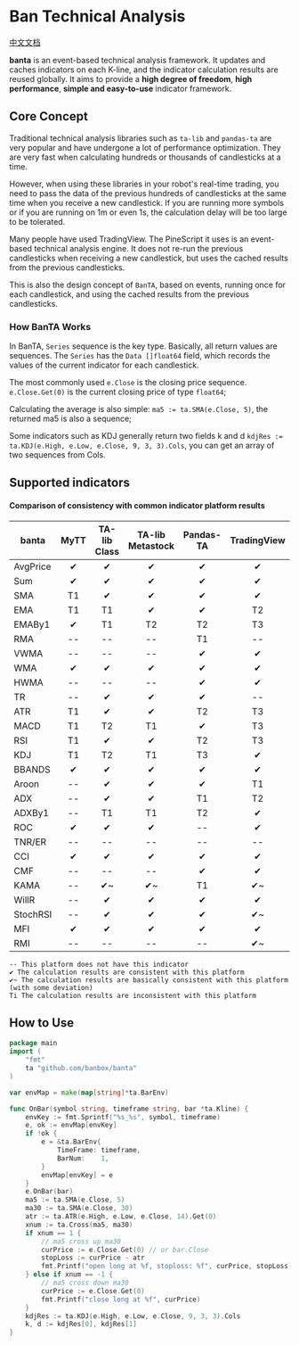 # Ban Technical Analysis
[中文文档](./readme.cn.md)  

**banta** is an event-based technical analysis framework. It updates and caches indicators on each K-line, and the indicator calculation results are reused globally. It aims to provide a **high degree of freedom**, **high performance**, **simple and easy-to-use** indicator framework.

## Core Concept
Traditional technical analysis libraries such as `ta-lib` and `pandas-ta` are very popular and have undergone a lot of performance optimization. They are very fast when calculating hundreds or thousands of candlesticks at a time.

However, when using these libraries in your robot's real-time trading, you need to pass the data of the previous hundreds of candlesticks at the same time when you receive a new candlestick. If you are running more symbols or if you are running on 1m or even 1s, the calculation delay will be too large to be tolerated.

Many people have used TradingView. The PineScript it uses is an event-based technical analysis engine. It does not re-run the previous candlesticks when receiving a new candlestick, but uses the cached results from the previous candlesticks.

This is also the design concept of `BanTA`, based on events, running once for each candlestick, and using the cached results from the previous candlesticks.

### How BanTA Works
In BanTA, `Series` sequence is the key type. Basically, all return values are sequences. The `Series` has the `Data []float64` field, which records the values of the current indicator for each candlestick.

The most commonly used `e.Close` is the closing price sequence. `e.Close.Get(0)` is the current closing price of type `float64`;

Calculating the average is also simple: `ma5 := ta.SMA(e.Close, 5)`, the returned ma5 is also a sequence;

Some indicators such as KDJ generally return two fields k and d `kdjRes := ta.KDJ(e.High, e.Low, e.Close, 9, 3, 3).Cols`, you can get an array of two sequences from Cols.

## Supported indicators
#### Comparison of consistency with common indicator platform results
| banta    | MyTT | TA-lib Class | TA-lib Metastock | Pandas-TA | TradingView |
|----------|:----:|:------------:|:----------------:|:---------:|:-----------:| 
| AvgPrice |  ✔   |      ✔       |        ✔         |     ✔     |      ✔      |
| Sum      |  ✔   |      ✔       |        ✔         |     ✔     |      ✔      |
| SMA      |  T1  |      ✔       |        ✔         |     ✔     |      ✔      |
| EMA      |  T1  |      T1      |        ✔         |     ✔     |     T2      |
| EMABy1   |  ✔   |      T1      |        T2        |    T2     |     T3      |
| RMA      |  --  |      --      |        --        |    T1     |     --      |
| VWMA     |  --  |      --      |        --        |     ✔     |      ✔      |
| WMA      |  ✔   |      ✔       |        ✔         |     ✔     |      ✔      |
| HWMA     |  --  |      --      |        --        |     ✔     |      ✔      |
| TR       |  --  |      ✔       |        ✔         |     ✔     |     --      |
| ATR      |  T1  |      ✔       |        ✔         |    T2     |     T3      |
| MACD     |  T1  |      T2      |        T1        |     ✔     |     T3      |
| RSI      |  T1  |      ✔       |        ✔         |    T2     |     T3      |
| KDJ      |  T1  |      T2      |        T1        |    T3     |      ✔      |
| BBANDS   |  ✔   |      ✔       |        ✔         |     ✔     |      ✔      |
| Aroon    |  --  |      ✔       |        ✔         |     ✔     |     T1      |
| ADX      |  --  |      ✔       |        ✔         |    T1     |     T2      |
| ADXBy1   |  --  |      T1      |        T1        |    T2     |      ✔      |
| ROC      |  ✔   |      ✔       |        ✔         |    --     |      ✔      |
| TNR/ER   |  --  |      --      |        --        |    --     |     --      |
| CCI      |  ✔   |      ✔       |        ✔         |     ✔     |      ✔      |
| CMF      |  --  |      --      |        --        |     ✔     |      ✔      |
| KAMA     |  --  |      ✔~      |        ✔~        |    T1     |     ✔~      |
| WillR    |  --  |      ✔       |        ✔         |     ✔     |      ✔      |
| StochRSI |  --  |      ✔       |        ✔         |     ✔     |     ✔~      |
| MFI      |  ✔   |      ✔       |        ✔         |     ✔     |      ✔      |
| RMI      |  --  |      --      |        --        |    --     |     ✔~      |
```text
-- This platform does not have this indicator
✔ The calculation results are consistent with this platform
✔~ The calculation results are basically consistent with this platform (with some deviation)
Ti The calculation results are inconsistent with this platform
```

## How to Use
```go
package main
import (
	"fmt"
	ta "github.com/banbox/banta"
)

var envMap = make(map[string]*ta.BarEnv)

func OnBar(symbol string, timeframe string, bar *ta.Kline) {
	envKey := fmt.Sprintf("%s_%s", symbol, timeframe)
	e, ok := envMap[envKey]
	if !ok {
		e = &ta.BarEnv{
			TimeFrame: timeframe,
			BarNum:    1,
		}
		envMap[envKey] = e
	}
	e.OnBar(bar)
	ma5 := ta.SMA(e.Close, 5)
	ma30 := ta.SMA(e.Close, 30)
	atr := ta.ATR(e.High, e.Low, e.Close, 14).Get(0)
	xnum := ta.Cross(ma5, ma30)
	if xnum == 1 {
		// ma5 cross up ma30
		curPrice := e.Close.Get(0) // or bar.Close
		stopLoss := curPrice - atr
		fmt.Printf("open long at %f, stoploss: %f", curPrice, stopLoss)
	} else if xnum == -1 {
		// ma5 cross down ma30
		curPrice := e.Close.Get(0)
		fmt.Printf("close long at %f", curPrice)
	}
	kdjRes := ta.KDJ(e.High, e.Low, e.Close, 9, 3, 3).Cols
	k, d := kdjRes[0], kdjRes[1]
}
```